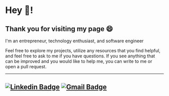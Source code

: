 # Hey :wave:!
Thank you for visiting my page :smile:
---
I'm an entrepreneur, technology enthusiast, and software engineer

Feel free to explore my projects, utilize any resources that you find helpful, and feel free to ask to me if you have questions.
If you see anything that can be improved and you would like to help me, you can write to me or open a pull request.

---
[![Linkedin Badge](https://img.shields.io/badge/-Ventura_Rodríguez-blue?style=flat-square&logo=Linkedin&logoColor=white&link=https://www.linkedin.com/in/ventura-rodriguez/?locale=en_US/)](https://www.linkedin.com/in/ventura-rodriguez/?locale=en_US/) 
[![Gmail Badge](https://img.shields.io/badge/-ventu@kudu.design-c14438?style=flat-square&logo=Gmail&logoColor=white&link=mailto:ventu@kudu.design)](mailto:ventu@kudu.design)
---
